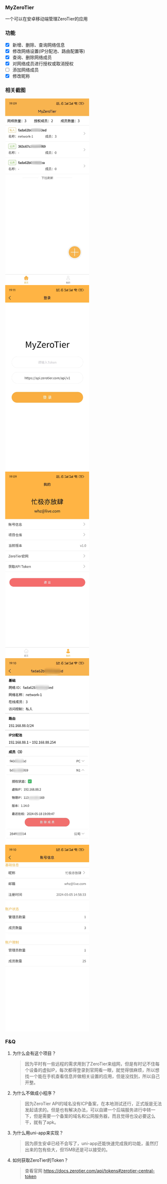 ### MyZeroTier
一个可以在安卓移动端管理ZeroTier的应用

### 功能
- [x] 新增、删除、查询网络信息
- [x] 修改网络设置(IP分配池、路由配置等)
- [x] 查询、删除网络成员
- [x] 对网络成员进行授权或取消授权
- [ ] 添加网络成员
- [x] 修改昵称

### 相关截图
<img src="screenshot/3.jpg" width = "270" height = "600" align=center />
<img src="screenshot/2.jpg" width = "270" height = "600" align=center />
<img src="screenshot/5.jpg" width = "270" height = "600" align=center />
<img src="screenshot/1.jpg" width = "270" height = "600" align=center />
<img src="screenshot/4.jpg" width = "270" height = "600" align=center />

### F&Q
1. 为什么会有这个项目？
    > 因为平时有一些远程的需求用到了ZeroTier来组网，但是有时记不住每个设备的虚拟IP，每次都得登录到官网看一眼，就觉得很麻烦，所以想找一个能在手机查看信息并做相关设置的应用，但是没找到，所以自己开整。
2. 为什么不做成小程序？
    > 因为ZeroTier API的域名没有ICP备案，在本地测试还行，正式版是无法发起请求的。但是也有解决办法，可以自建一个后端服务进行中转一下，但是需要一个备案的域名和公网服务器，而且觉得也没必要这么干，就有了apk。
3. 为什么用uni-app来实现？
    > 因为原生安卓已经不会写了，uni-app还能快速完成我的功能，虽然打出来的包有些大，但15MB还是可以接受的。
4. 如何获取ZeroTier的Token？
    > 查看官网 https://docs.zerotier.com/api/tokens#zerotier-central-token